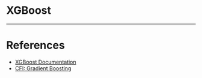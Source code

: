# XGBoost
---


# References
- [XGBoost Documentation](https://xgboost.readthedocs.io/en/stable/)
- [CFI: Gradient Boosting](https://corporatefinanceinstitute.com/resources/knowledge/other/gradient-boosting/)
